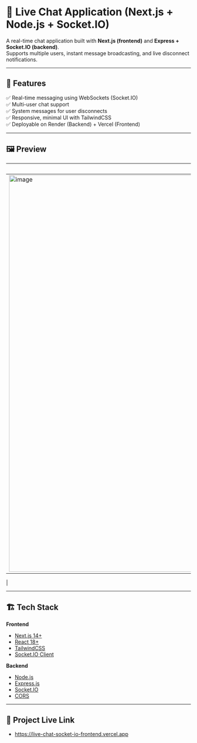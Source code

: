 # 💬 Live Chat Application (Next.js + Node.js + Socket.IO)

A real-time chat application built with **Next.js (frontend)** and **Express + Socket.IO (backend)**.  
Supports multiple users, instant message broadcasting, and live disconnect notifications.

---

## 🚀 Features
✅ Real-time messaging using WebSockets (Socket.IO)  
✅ Multi-user chat support  
✅ System messages for user disconnects  
✅ Responsive, minimal UI with TailwindCSS  
✅ Deployable on Render (Backend) + Vercel (Frontend)  

---

## 🖼 Preview

| Chat UI | Multi-User Example |
|--------|----------------|
| <img width="1920" height="1080" alt="image" src="https://github.com/user-attachments/assets/f7b74448-9f54-4b92-83c6-50e9fcc37199" /> |<img width="1920" height="1080" alt="image" src="https://github.com/user-attachments/assets/e98d0c98-7deb-4abc-921e-da5be3e799ee" />
|

---

## 🏗 Tech Stack

**Frontend**
- [Next.js 14+](https://nextjs.org/)
- [React 18+](https://react.dev/)
- [TailwindCSS](https://tailwindcss.com/)
- [Socket.IO Client](https://socket.io/)

**Backend**
- [Node.js](https://nodejs.org/)
- [Express.js](https://expressjs.com/)
- [Socket.IO](https://socket.io/)
- [CORS](https://www.npmjs.com/package/cors)

---

## 📂 Project Live Link
- https://live-chat-socket-io-frontend.vercel.app

